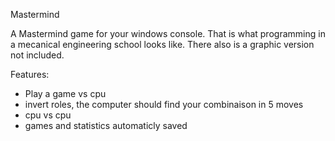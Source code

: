 Mastermind

A Mastermind game for your windows console. That is what programming in a mecanical engineering school looks like.
There also is a graphic version not included.

Features:
- Play a game vs cpu
- invert roles, the computer should find your combinaison in 5 moves
- cpu vs cpu
- games and statistics automaticly saved

